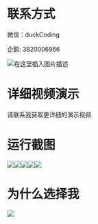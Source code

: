 # 联系方式

微信：duckCoding

企鹅: 3820006966

![在这里插入图片描述](http://upload.cxycsx.vip/91ab4bcb4f2c4c6db86365bb6d6e9c62.jpeg)

# 详细视频演示

请联系我获取更详细的演示视频

# 运行截图

![](http://www.bysj52.com/uploadfile/ueditor/image/202306/%E6%AF%95%E8%AE%BEspringboot199%E7%96%AB%E6%83%85%E6%89%93%E5%8D%A1%E5%81%A5%E5%BA%B7%E8%AF%84%E6%B5%8B%E7%B3%BB%E7%BB%9F%E6%AF%95%E4%B8%9A%E8%AE%BE%E8%AE%A1/4.png)![](http://www.bysj52.com/uploadfile/ueditor/image/202306/%E6%AF%95%E8%AE%BEspringboot199%E7%96%AB%E6%83%85%E6%89%93%E5%8D%A1%E5%81%A5%E5%BA%B7%E8%AF%84%E6%B5%8B%E7%B3%BB%E7%BB%9F%E6%AF%95%E4%B8%9A%E8%AE%BE%E8%AE%A1/2.png)![](http://www.bysj52.com/uploadfile/ueditor/image/202306/%E6%AF%95%E8%AE%BEspringboot199%E7%96%AB%E6%83%85%E6%89%93%E5%8D%A1%E5%81%A5%E5%BA%B7%E8%AF%84%E6%B5%8B%E7%B3%BB%E7%BB%9F%E6%AF%95%E4%B8%9A%E8%AE%BE%E8%AE%A1/3.png)![](http://www.bysj52.com/uploadfile/ueditor/image/202306/%E6%AF%95%E8%AE%BEspringboot199%E7%96%AB%E6%83%85%E6%89%93%E5%8D%A1%E5%81%A5%E5%BA%B7%E8%AF%84%E6%B5%8B%E7%B3%BB%E7%BB%9F%E6%AF%95%E4%B8%9A%E8%AE%BE%E8%AE%A1/1.png)![](http://www.bysj52.com/uploadfile/ueditor/image/202306/%E6%AF%95%E8%AE%BEspringboot199%E7%96%AB%E6%83%85%E6%89%93%E5%8D%A1%E5%81%A5%E5%BA%B7%E8%AF%84%E6%B5%8B%E7%B3%BB%E7%BB%9F%E6%AF%95%E4%B8%9A%E8%AE%BE%E8%AE%A1/5.png)

# 为什么选择我

![](http://upload.cxycsx.vip/%E7%A8%8B%E5%BA%8F%E8%AE%BE%E8%AE%A1.png)

